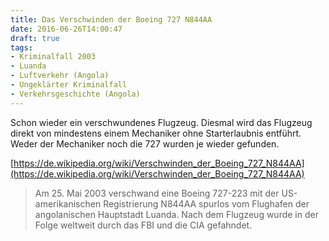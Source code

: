```yaml
---
title: Das Verschwinden der Boeing 727 N844AA
date: 2016-06-26T14:00:47
draft: true
tags:
- Kriminalfall 2003
- Luanda
- Luftverkehr (Angola)
- Ungeklärter Kriminalfall
- Verkehrsgeschichte (Angola)
---
```


Schon wieder ein verschwundenes Flugzeug. Diesmal wird das Flugzeug direkt
von mindestens einem Mechaniker ohne Starterlaubnis entführt. Weder der
Mechaniker noch die 727 wurden je wieder gefunden.

[https://de.wikipedia.org/wiki/Verschwinden_der_Boeing_727_N844AA](https://de.wikipedia.org/wiki/Verschwinden_der_Boeing_727_N844AA)

> Am 25. Mai 2003 verschwand eine Boeing 727-223 mit der US-amerikanischen
> Registrierung N844AA spurlos vom Flughafen der angolanischen Hauptstadt
> Luanda. Nach dem Flugzeug wurde in der Folge weltweit durch das FBI und
> die CIA gefahndet.
